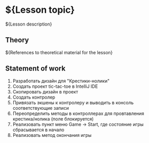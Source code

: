 # ${Lesson topic}
${Lesson description}


## Theory
${References to theoretical material for the lesson}


## Statement of work
1. Разработать дизайн для "Крестики-нолики"
2. Создать проект tic-tac-toe в IntelliJ IDE
3. Скопировать дизайн в проект
4. Создать контролер
5. Привязать экшены к контролеру и выводить в консоль соответствующие записи
6. Переопределить методы в контроллерах для провтавления крестика/нолика (поле блокируется)
7. Реализовать пункт меню Game -> Start, где состояние игры сбрасывается в начало
8. Реализовать метод окончания игры
